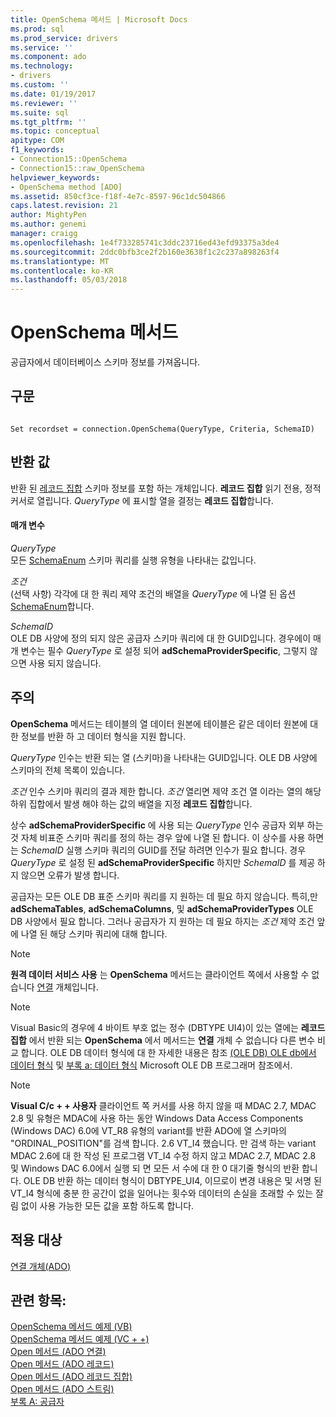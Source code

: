 ```yaml
---
title: OpenSchema 메서드 | Microsoft Docs
ms.prod: sql
ms.prod_service: drivers
ms.service: ''
ms.component: ado
ms.technology:
- drivers
ms.custom: ''
ms.date: 01/19/2017
ms.reviewer: ''
ms.suite: sql
ms.tgt_pltfrm: ''
ms.topic: conceptual
apitype: COM
f1_keywords:
- Connection15::OpenSchema
- Connection15::raw_OpenSchema
helpviewer_keywords:
- OpenSchema method [ADO]
ms.assetid: 850cf3ce-f18f-4e7c-8597-96c1dc504866
caps.latest.revision: 21
author: MightyPen
ms.author: genemi
manager: craigg
ms.openlocfilehash: 1e4f733285741c3ddc23716ed43efd93375a3de4
ms.sourcegitcommit: 2ddc0bfb3ce2f2b160e3638f1c2c237a898263f4
ms.translationtype: MT
ms.contentlocale: ko-KR
ms.lasthandoff: 05/03/2018
---
```

# <a name="openschema-method"></a>OpenSchema 메서드
공급자에서 데이터베이스 스키마 정보를 가져옵니다.  
  
## <a name="syntax"></a>구문  
  
```  
  
Set recordset = connection.OpenSchema(QueryType, Criteria, SchemaID)  
```  
  
## <a name="return-value"></a>반환 값  
 반환 된 [레코드 집합](../../../ado/reference/ado-api/recordset-object-ado.md) 스키마 정보를 포함 하는 개체입니다. **레코드 집합** 읽기 전용, 정적 커서로 열립니다. *QueryType* 에 표시할 열을 결정는 **레코드 집합**합니다.  
  
#### <a name="parameters"></a>매개 변수  
 *QueryType*  
 모든 [SchemaEnum](../../../ado/reference/ado-api/schemaenum.md) 스키마 쿼리를 실행 유형을 나타내는 값입니다.  
  
 *조건*  
 (선택 사항) 각각에 대 한 쿼리 제약 조건의 배열을 *QueryType* 에 나열 된 옵션 [SchemaEnum](../../../ado/reference/ado-api/schemaenum.md)합니다.  
  
 *SchemaID*  
 OLE DB 사양에 정의 되지 않은 공급자 스키마 쿼리에 대 한 GUID입니다. 경우에이 매개 변수는 필수 *QueryType* 로 설정 되어 **adSchemaProviderSpecific**, 그렇지 않으면 사용 되지 않습니다.  
  
## <a name="remarks"></a>주의  
 **OpenSchema** 메서드는 테이블의 열 데이터 원본에 테이블은 같은 데이터 원본에 대 한 정보를 반환 하 고 데이터 형식을 지원 합니다.  
  
 *QueryType* 인수는 반환 되는 열 (스키마)을 나타내는 GUID입니다. OLE DB 사양에 스키마의 전체 목록이 있습니다.  
  
 *조건* 인수 스키마 쿼리의 결과 제한 합니다. *조건* 열리면 제약 조건 열 이라는 열의 해당 하위 집합에서 발생 해야 하는 값의 배열을 지정 **레코드 집합**합니다.  
  
 상수 **adSchemaProviderSpecific** 에 사용 되는 *QueryType* 인수 공급자 외부 하는 것 자체 비표준 스키마 쿼리를 정의 하는 경우 앞에 나열 된 합니다. 이 상수를 사용 하면는 *SchemaID* 실행 스키마 쿼리의 GUID를 전달 하려면 인수가 필요 합니다. 경우 *QueryType* 로 설정 된 **adSchemaProviderSpecific** 하지만 *SchemaID* 를 제공 하지 않으면 오류가 발생 합니다.  
  
 공급자는 모든 OLE DB 표준 스키마 쿼리를 지 원하는 데 필요 하지 않습니다. 특히,만 **adSchemaTables**, **adSchemaColumns**, 및 **adSchemaProviderTypes** OLE DB 사양에서 필요 합니다. 그러나 공급자가 지 원하는 데 필요 하지는 *조건* 제약 조건 앞에 나열 된 해당 스키마 쿼리에 대해 합니다.  
  
> [!NOTE]
>  **원격 데이터 서비스 사용** 는 **OpenSchema** 메서드는 클라이언트 쪽에서 사용할 수 없습니다 [연결](../../../ado/reference/ado-api/connection-object-ado.md) 개체입니다.  
  
> [!NOTE]
>  Visual Basic의 경우에 4 바이트 부호 없는 정수 (DBTYPE UI4)이 있는 열에는 **레코드 집합** 에서 반환 되는 **OpenSchema** 에서 메서드는 **연결** 개체 수 없습니다 다른 변수 비교 합니다. OLE DB 데이터 형식에 대 한 자세한 내용은 참조 [(OLE DB) OLE db에서 데이터 형식](http://msdn.microsoft.com/en-us/6039292f-74e0-49b2-b133-17bc117ebf6a) 및 [부록 a: 데이터 형식](http://msdn.microsoft.com/en-us/e3a0533a-2196-4eb0-a31e-92fe9556ada6) Microsoft OLE DB 프로그래머 참조에서.  
  
> [!NOTE]
>  **Visual C/c + + 사용자** 클라이언트 쪽 커서를 사용 하지 않을 때 MDAC 2.7, MDAC 2.8 및 유형은 MDAC에 사용 하는 동안 Windows Data Access Components (Windows DAC) 6.0에 VT_R8 유형의 variant를 반환 ADO에 열 스키마의 "ORDINAL_POSITION"를 검색 합니다. 2.6 VT_I4 했습니다. 만 검색 하는 variant MDAC 2.6에 대 한 작성 된 프로그램 VT_I4 수정 하지 않고 MDAC 2.7, MDAC 2.8 및 Windows DAC 6.0에서 실행 되 면 모든 서 수에 대 한 0 대기줄 형식의 반환 합니다. OLE DB 반환 하는 데이터 형식이 DBTYPE_UI4, 이므로이 변경 내용은 및 서명 된 VT_I4 형식에 충분 한 공간이 없을 일어나는 횟수와 데이터의 손실을 초래할 수 있는 잘림 없이 사용 가능한 모든 값을 포함 하도록 합니다.  
  
## <a name="applies-to"></a>적용 대상  
 [연결 개체(ADO)](../../../ado/reference/ado-api/connection-object-ado.md)  
  
## <a name="see-also"></a>관련 항목:  
 [OpenSchema 메서드 예제 (VB)](../../../ado/reference/ado-api/openschema-method-example-vb.md)   
 [OpenSchema 메서드 예제 (VC + +)](../../../ado/reference/ado-api/openschema-method-example-vc.md)   
 [Open 메서드 (ADO 연결)](../../../ado/reference/ado-api/open-method-ado-connection.md)   
 [Open 메서드 (ADO 레코드)](../../../ado/reference/ado-api/open-method-ado-record.md)   
 [Open 메서드 (ADO 레코드 집합)](../../../ado/reference/ado-api/open-method-ado-recordset.md)   
 [Open 메서드 (ADO 스트림)](../../../ado/reference/ado-api/open-method-ado-stream.md)   
 [부록 A: 공급자](../../../ado/guide/appendixes/appendix-a-providers.md)
